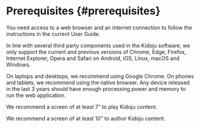 # Prerequisites {#prerequisites}

You need access to a web browser and an internet connection to follow the instructions in the current User Guide.

In line with several third party components used in the Kidoju software, we only support the current and previous versions of Chrome, Edge, Firefox, Internet Explorer, Opera and Safari on Android, iOS, Linux, macOS and Windows.

On laptops and desktops, we recommend using Google Chrome. On phones and tablets, we recommend using the native browser. Any device released in the last 3 years should have enough processing power and memory to run the web application.

We recommend a screen of at least 7” to play Kidoju content.

We recommend a screen of at least 10” to author Kidoju content.

